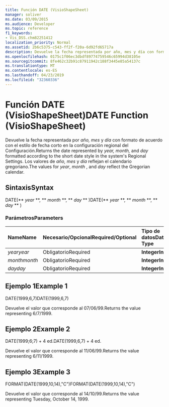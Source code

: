```yaml
---
title: Función DATE (VisioShapeSheet)
manager: soliver
ms.date: 03/09/2015
ms.audience: Developer
ms.topic: reference
f1_keywords:
- Vis_DSS.chm82251412
localization_priority: Normal
ms.assetid: 2b6c5375-c543-ff2f-f20a-6d92fd65717a
description: Devuelve la fecha representada por año, mes y día con formato de acuerdo con el estilo de fecha corto en la configuración regional del Configuración. Los valores de año, mes y día reflejan el calendario gregoriano.
ms.openlocfilehash: 0175c1f06ec3dbdf89774759546c65994d38105e
ms.sourcegitcommit: 8fe462c32b91c87911942c188f3445e85a54137c
ms.translationtype: MT
ms.contentlocale: es-ES
ms.lasthandoff: 04/23/2019
ms.locfileid: "32360336"
---
```

# <a name="date-function-visioshapesheet"></a><span data-ttu-id="85265-104">Función DATE (VisioShapeSheet)</span><span class="sxs-lookup"><span data-stu-id="85265-104">DATE Function (VisioShapeSheet)</span></span>

<span data-ttu-id="85265-105">Devuelve la fecha representada por *año, mes* y *día* con formato de acuerdo con el estilo de fecha corto en la configuración regional del Configuración.</span><span class="sxs-lookup"><span data-stu-id="85265-105">Returns the date represented by  *year, month,*  and  *day*  formatted according to the short date style in the system's Regional Settings.</span></span> <span data-ttu-id="85265-106">Los valores de  *año,* *mes*  y  *día*  reflejan el calendario gregoriano.</span><span class="sxs-lookup"><span data-stu-id="85265-106">The values for  *year*, *month*  , and  *day*  reflect the Gregorian calendar.</span></span> 
  
## <a name="syntax"></a><span data-ttu-id="85265-107">Sintaxis</span><span class="sxs-lookup"><span data-stu-id="85265-107">Syntax</span></span>

<span data-ttu-id="85265-108">DATE(\*\* *year* \*\*, \*\* *month* \*\*, \*\* *day* \*\* )</span><span class="sxs-lookup"><span data-stu-id="85265-108">DATE(\*\* *year* \*\*, \*\* *month* \*\*, \*\* *day* \*\* )</span></span> 
  
### <a name="parameters"></a><span data-ttu-id="85265-109">Parámetros</span><span class="sxs-lookup"><span data-stu-id="85265-109">Parameters</span></span>

|<span data-ttu-id="85265-110">**Name**</span><span class="sxs-lookup"><span data-stu-id="85265-110">**Name**</span></span>|<span data-ttu-id="85265-111">**Necesario/Opcional**</span><span class="sxs-lookup"><span data-stu-id="85265-111">**Required/Optional**</span></span>|<span data-ttu-id="85265-112">**Tipo de datos**</span><span class="sxs-lookup"><span data-stu-id="85265-112">**Data Type**</span></span>|<span data-ttu-id="85265-113">**Descripción**</span><span class="sxs-lookup"><span data-stu-id="85265-113">**Description**</span></span>|
|:-----|:-----|:-----|:-----|
| <span data-ttu-id="85265-114">_year_</span><span class="sxs-lookup"><span data-stu-id="85265-114">_year_</span></span> <br/> |<span data-ttu-id="85265-115">Obligatorio</span><span class="sxs-lookup"><span data-stu-id="85265-115">Required</span></span>  <br/> |<span data-ttu-id="85265-116">**Integer**</span><span class="sxs-lookup"><span data-stu-id="85265-116">**Integer**</span></span> <br/> |<span data-ttu-id="85265-117">El año.</span><span class="sxs-lookup"><span data-stu-id="85265-117">The year.</span></span>  <br/> |
| <span data-ttu-id="85265-118">_month_</span><span class="sxs-lookup"><span data-stu-id="85265-118">_month_</span></span> <br/> |<span data-ttu-id="85265-119">Obligatorio</span><span class="sxs-lookup"><span data-stu-id="85265-119">Required</span></span>  <br/> |<span data-ttu-id="85265-120">**Integer**</span><span class="sxs-lookup"><span data-stu-id="85265-120">**Integer**</span></span> <br/> |<span data-ttu-id="85265-121">El mes.</span><span class="sxs-lookup"><span data-stu-id="85265-121">The month.</span></span>  <br/> |
| <span data-ttu-id="85265-122">_day_</span><span class="sxs-lookup"><span data-stu-id="85265-122">_day_</span></span> <br/> |<span data-ttu-id="85265-123">Obligatorio</span><span class="sxs-lookup"><span data-stu-id="85265-123">Required</span></span>  <br/> |<span data-ttu-id="85265-124">**Integer**</span><span class="sxs-lookup"><span data-stu-id="85265-124">**Integer**</span></span> <br/> |<span data-ttu-id="85265-125">El día.</span><span class="sxs-lookup"><span data-stu-id="85265-125">The day.</span></span>  <br/> |
   
## <a name="example-1"></a><span data-ttu-id="85265-126">Ejemplo 1</span><span class="sxs-lookup"><span data-stu-id="85265-126">Example 1</span></span>

<span data-ttu-id="85265-127">DATE(1999,6,7)</span><span class="sxs-lookup"><span data-stu-id="85265-127">DATE(1999,6,7)</span></span>
  
<span data-ttu-id="85265-128">Devuelve el valor que corresponde al 07/06/99.</span><span class="sxs-lookup"><span data-stu-id="85265-128">Returns the value representing 6/7/1999.</span></span>
  
## <a name="example-2"></a><span data-ttu-id="85265-129">Ejemplo 2</span><span class="sxs-lookup"><span data-stu-id="85265-129">Example 2</span></span>

<span data-ttu-id="85265-130">DATE(1999;6;7) + 4 ed.</span><span class="sxs-lookup"><span data-stu-id="85265-130">DATE(1999,6,7) + 4 ed.</span></span>
  
<span data-ttu-id="85265-131">Devuelve el valor que corresponde al 11/06/99.</span><span class="sxs-lookup"><span data-stu-id="85265-131">Returns the value representing 6/11/1999.</span></span>
  
## <a name="example-3"></a><span data-ttu-id="85265-132">Ejemplo 3</span><span class="sxs-lookup"><span data-stu-id="85265-132">Example 3</span></span>

<span data-ttu-id="85265-133">FORMAT(DATE(1999,10,14),"C")</span><span class="sxs-lookup"><span data-stu-id="85265-133">FORMAT(DATE(1999,10,14),"C")</span></span>
  
<span data-ttu-id="85265-134">Devuelve el valor que corresponde al 14/10/99.</span><span class="sxs-lookup"><span data-stu-id="85265-134">Returns the value representing Tuesday, October 14, 1999.</span></span>
  

